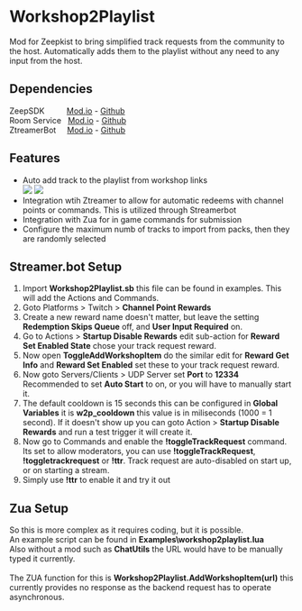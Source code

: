 # Workshop2Playlist
Mod for Zeepkist to bring simplified track requests from the community to the host. Automatically adds them to the playlist without any need to any input from the host.

## Dependencies
ZeepSDK&nbsp;&nbsp;&nbsp;&nbsp;&nbsp;&nbsp;&nbsp;&nbsp;&nbsp;&nbsp;[Mod.io](https://mod.io/g/zeepkist/m/zeepsdk) - [Github](https://github.com/donderjoekel/ZeepSDK/)<br>
Room Service&nbsp;&nbsp;&nbsp;[Mod.io](https://mod.io/g/zeepkist/m/room-service) - [Github](https://github.com/Kilandor/RoomService)<br>
ZtreamerBot&nbsp;&nbsp;&nbsp;&nbsp;&nbsp;[Mod.io](https://mod.io/g/zeepkist/m/ztreamerbot) - [Github](https://github.com/Kilandor/ZtreamerBot)

## Features
- Auto add track to the playlist from workshop links<br />
![](https://zeepkist.kilandor.com/mods/workshop2playlist/images/added_tracks.png)
![](https://zeepkist.kilandor.com/mods/workshop2playlist/images/added_tracks_2.png)
- Integration wtih Ztreamer to allow for automatic redeems with channel points or commands. This is utilized through Streamerbot
- Integration with Zua for in game commands for submission
- Configure the maximum numb of tracks to import from packs, then they are randomly selected 

## Streamer.bot Setup
1. Import **Workshop2Playlist.sb** this file can be found in examples. This will add the Actions and Commands.
2. Goto Platforms > Twitch > **Channel Point Rewards**
3. Create a new reward name doesn't matter, but leave the setting **Redemption Skips Queue** off, and **User Input Required** on.
4. Go to Actions > **Startup Disable Rewards** edit sub-action for **Reward Set Enabled State** chose your track request reward.
5. Now open **ToggleAddWorkshopItem** do the similar edit for **Reward Get Info** and **Reward Set Enabled** set these to your track request reward.
6. Now goto Servers/Clients > UDP Server set **Port** to **12334** Recommended to set **Auto Start** to on, or you will have to manually start it.
7. The default cooldown is 15 seconds this can be configured in **Global Variables** it is **w2p_cooldown** this value is in miliseconds (1000 = 1 second). If it doesn't show up you can goto Action > **Startup Disable Rewards** and run a test trigger it will create it.
8. Now go to Commands and enable the **!toggleTrackRequest** command. Its set to allow moderators, you can use **!toggleTrackRequest**, **!toggletrackrequest** or **!ttr**. Track request are auto-disabled on start up, or on starting a stream.
9. Simply use **!ttr** to enable it and try it out


## Zua Setup
So this is more complex as it requires coding, but it is possible.<br>
An example script can be found in **Examples\workshop2playlist.lua**<br>
Also without a mod such as **ChatUtils** the URL would have to be manually typed it currently.<br><br>
The ZUA function for this is **Workshop2Playlist.AddWorkshopItem(url)** this currently provides no response as the backend request has to operate asynchronous.
